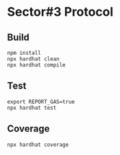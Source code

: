 # Sector#3 Protocol

## Build

```shell
npm install
npx hardhat clean
npx hardhat compile
```

## Test

```shell
export REPORT_GAS=true
npx hardhat test
```

## Coverage

```shell
npx hardhat coverage
```
